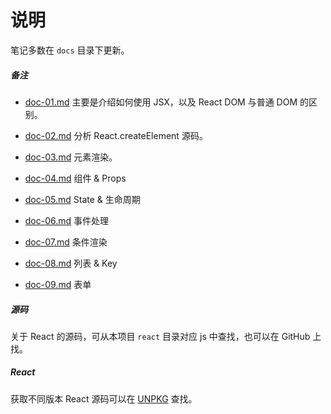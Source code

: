 # 说明

笔记多数在 `docs` 目录下更新。

##### 备注

* [doc-01.md](https://github.com/toFrankie/react-learn/blob/main/docs/doc-01.md) 主要是介绍如何使用 JSX，以及 React DOM 与普通 DOM 的区别。

* [doc-02.md](https://github.com/toFrankie/react-learn/blob/main/docs/doc-02.md) 分析 React.createElement 源码。

* [doc-03.md](https://github.com/toFrankie/react-learn/blob/main/docs/doc-03.md) 元素渲染。

* [doc-04.md](https://github.com/toFrankie/react-learn/blob/main/docs/doc-04.md) 组件 & Props

* [doc-05.md](https://github.com/toFrankie/react-learn/blob/main/docs/doc-05.md) State & 生命周期

* [doc-06.md](https://github.com/toFrankie/react-learn/blob/main/docs/doc-06.md) 事件处理

* [doc-07.md](https://github.com/toFrankie/react-learn/blob/main/docs/doc-07.md) 条件渲染

* [doc-08.md](https://github.com/toFrankie/react-learn/blob/main/docs/doc-08.md) 列表 & Key

* [doc-09.md](https://github.com/toFrankie/react-learn/blob/main/docs/doc-09.md) 表单

##### 源码

关于 React 的源码，可从本项目 `react` 目录对应 js 中查找，也可以在 GitHub 上找。

##### React

获取不同版本 React 源码可以在 [UNPKG](https://unpkg.com/browse/react@15.7.0/) 查找。